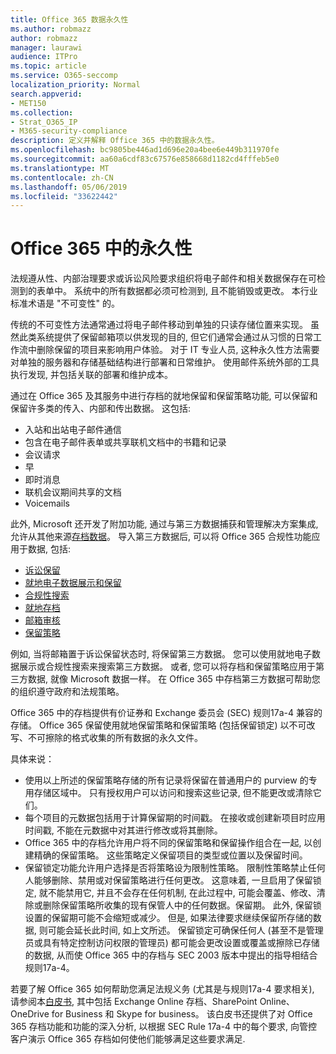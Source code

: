 ```yaml
---
title: Office 365 数据永久性
ms.author: robmazz
author: robmazz
manager: laurawi
audience: ITPro
ms.topic: article
ms.service: O365-seccomp
localization_priority: Normal
search.appverid:
- MET150
ms.collection:
- Strat_O365_IP
- M365-security-compliance
description: 定义并解释 Office 365 中的数据永久性。
ms.openlocfilehash: bc9805be446ad1d696e20a4bee6e449b311970fe
ms.sourcegitcommit: aa60a6cdf83c67576e858668d1182cd4fffeb5e0
ms.translationtype: MT
ms.contentlocale: zh-CN
ms.lasthandoff: 05/06/2019
ms.locfileid: "33622442"
---
```

# <a name="immutability-in-office-365"></a>Office 365 中的永久性

法规遵从性、内部治理要求或诉讼风险要求组织将电子邮件和相关数据保存在可检测到的表单中。 系统中的所有数据都必须可检测到, 且不能销毁或更改。 本行业标准术语是 "不可变性" 的。

传统的不可变性方法通常通过将电子邮件移动到单独的只读存储位置来实现。 虽然此类系统提供了保留邮箱项以供发现的目的, 但它们通常会通过从习惯的日常工作流中删除保留的项目来影响用户体验。 对于 IT 专业人员, 这种永久性方法需要对单独的服务器和存储基础结构进行部署和日常维护。 使用邮件系统外部的工具执行发现, 并包括关联的部署和维护成本。

通过在 Office 365 及其服务中进行存档的就地保留和保留策略功能, 可以保留和保留许多类的传入、内部和传出数据。 这包括:

- 入站和出站电子邮件通信
- 包含在电子邮件表单或共享联机文档中的书籍和记录
- 会议请求
- 早
- 即时消息
- 联机会议期间共享的文档
- Voicemails

此外, Microsoft 还开发了附加功能, 通过与第三方数据捕获和管理解决方案集成, 允许从其他来源[存档数据](https://support.office.com/article/Archiving-third-party-data-in-Office-365-0ce338d5-3666-4a18-86ab-c6910ff408cc)。 导入第三方数据后, 可以将 Office 365 合规性功能应用于数据, 包括:

- [诉讼保留](create-a-litigation-hold.md)
- [就地电子数据展示和保留](manage-legal-investigations.md)
- [合规性搜索](search-for-content.md)
- [就地存档](enable-archive-mailboxes.md)
- [邮箱审核](enable-mailbox-auditing.md)
- [保留策略](retention-policies.md)

例如, 当将邮箱置于诉讼保留状态时, 将保留第三方数据。 您可以使用就地电子数据展示或合规性搜索来搜索第三方数据。 或者, 您可以将存档和保留策略应用于第三方数据, 就像 Microsoft 数据一样。 在 Office 365 中存档第三方数据可帮助您的组织遵守政府和法规策略。

Office 365 中的存档提供有价证券和 Exchange 委员会 (SEC) 规则17a-4 兼容的存储。 Office 365 保留使用就地保留策略和保留策略 (包括保留锁定) 以不可改写、不可擦除的格式收集的所有数据的永久文件。

具体来说：

- 使用以上所述的保留策略存储的所有记录将保留在普通用户的 purview 的专用存储区域中。 只有授权用户可以访问和搜索这些记录, 但不能更改或清除它们。
- 每个项目的元数据包括用于计算保留期的时间戳。 在接收或创建新项目时应用时间戳, 不能在元数据中对其进行修改或将其删除。
- Office 365 中的存档允许用户将不同的保留策略和保留操作组合在一起, 以创建精确的保留策略。 这些策略定义保留项目的类型或位置以及保留时间。
- 保留锁定功能允许用户选择是否将策略设为限制性策略。 限制性策略禁止任何人能够删除、禁用或对保留策略进行任何更改。 这意味着, 一旦启用了保留锁定, 就不能禁用它, 并且不会存在任何机制, 在此过程中, 可能会覆盖、修改、清除或删除保留策略所收集的现有保管人中的任何数据。保留期。 此外, 保留锁设置的保留期可能不会缩短或减少。 但是, 如果法律要求继续保留所存储的数据, 则可能会延长此时间, 如上文所述。 保留锁定可确保任何人 (甚至不是管理员或具有特定控制访问权限的管理员) 都可能会更改设置或覆盖或擦除已存储的数据, 从而使 Office 365 中的存档与 SEC 2003 版本中提出的指导相结合规则17a-4。

若要了解 Office 365 如何帮助您满足法规义务 (尤其是与规则17a-4 要求相关), 请参阅本[白皮书](https://go.microsoft.com/fwlink/?linkid=830440), 其中包括 Exchange Online 存档、SharePoint Online、OneDrive for Business 和 Skype for business。 该白皮书还提供了对 Office 365 存档功能和功能的深入分析, 以根据 SEC Rule 17a-4 中的每个要求, 向管控客户演示 Office 365 存档如何使他们能够满足这些要求满足.